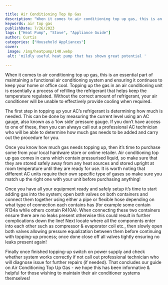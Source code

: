 ```yaml
---

title: Air Conditioning Top Up Gas
description: "When it comes to air conditioning top up gas, this is an essential part of maintaining a functional air conditioning system and en...get the full scoop"
keywords: air top gas
publishDate: 7/26/2023
tags: ["Heat Pump", "Stove", "Appliance Guide"]
author: Curtis
categories: ["Household Appliances"]
cover: 
 image: /img/heatpump/140.webp
 alt: 'mildly useful heat pump that has shown great potential '

---
```


When it comes to air conditioning top up gas, this is an essential part of maintaining a functional air conditioning system and ensuring it continues to keep your home or office cool. Topping up the gas in an air conditioning unit is essentially a process of refilling the refrigerant that helps keep the temperature regulated. Without the correct amount of refrigerant, your air conditioner will be unable to effectively provide cooling when required. 

The first step in topping up your AC’s refrigerant is determining how much is needed. This can be done by measuring the current level using an AC gauge, also known as a ‘low side’ pressure gauge. If you don’t have access to one of these, then you can always call out a professional AC technician who will be able to determine how much gas needs to be added and carry out the procedure for you. 

Once you know how much gas needs topping up, then it’s time to purchase some from your local hardware store or online retailer. Air conditioning top up gas comes in cans which contain pressurised liquid, so make sure that they are stored safely away from any heat sources and stored upright at room temperature until they are ready for use. It is worth noting that different AC units require their own specific type of gases so make sure you match up the right one with your unit before purchasing anything! 

Once you have all your equipment ready and safely setup it’s time to start adding gas into the system; open both valves on both containers and connect them together using either a pipe or flexible hose depending on what type of connection each contains has (for example some contain R134a while others contain R410A). When connecting these two containers ensure there are no leaks present otherwise this could result in further complications down the line! Next locate where all the components enter into each other such as compressor & evaporator coil etc., then slowly open both valves allowing pressure equalization between them before continuing with topping-up process; once done close off all valves tightly ensuring no leaks present again! 

Finally once finished topping-up switch on power supply and check whether system works correctly if not call out professional technician who will diagnose issue for further repairs (if needed). That concludes our guide on Air Conditioning Top Up Gas - we hope this has been informative & helpful for those wishing to maintain their air conditioner systems themselves!
